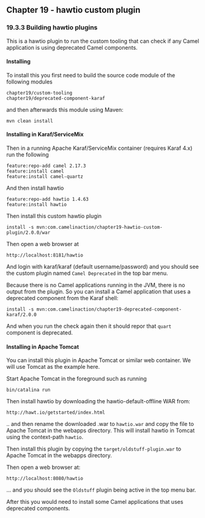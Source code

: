 Chapter 19 - hawtio custom plugin
---------------------------------

### 19.3.3 Building hawtio plugins

This is a hawtio plugin to run the custom tooling that can check if any Camel application
is using deprecated Camel components.

#### Installing

To install this you first need to build the source code module of the following modules

    chapter19/custom-tooling
    chapter19/deprecated-component-karaf

and then afterwards this module using Maven:

    mvn clean install

#### Installing in Karaf/ServiceMix

Then in a running Apache Karaf/ServiceMix container (requires Karaf 4.x) run the following

    feature:repo-add camel 2.17.3
    feature:install camel
    feature:install camel-quartz

And then install hawtio

    feature:repo-add hawtio 1.4.63
    feature:install hawtio

Then install this custom hawtio plugin

    install -s mvn:com.camelinaction/chapter19-hawtio-custom-plugin/2.0.0/war

Then open a web browser at

    http://localhost:8181/hawtio

And login with karaf/karaf (default username/password) and you should see the custom plugin
named `Camel Deprecated` in the top bar menu.

Because there is no Camel applications running in the JVM, there is no output from the plugin.
So you can install a Camel application that uses a deprecated component from the Karaf shell:

    install -s mvn:com.camelinaction/chapter19-deprecated-component-karaf/2.0.0

And when you run the check again then it should repor that `quart` component is deprecated.


#### Installing in Apache Tomcat

You can install this plugin in Apache Tomcat or similar web container.
We will use Tomcat as the example here.

Start Apache Tomcat in the foreground such as running

    bin/catalina run

Then install hawtio by downloading the hawtio-default-offline WAR from:

    http://hawt.io/getstarted/index.html

.. and then rename the downloaded .war to `hawtio.war` and copy the file to Apache Tomcat
in the webapps directory. This will install hawtio in Tomcat using the context-path `hawtio`.

Then install this plugin by copying the `target/oldstuff-plugin.war` to Apache Tomcat
in the webapps directory.

Then open a web browser at:

    http://localhost:8080/hawtio

... and you should see the `Oldstuff` plugin being active in the top menu bar.

After this you would need to install some Camel applications that uses deprecated components.

